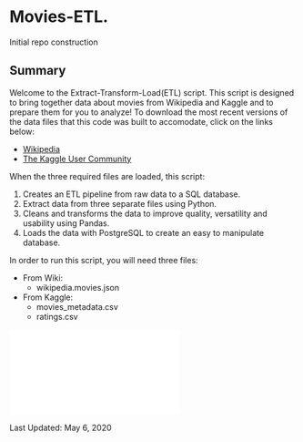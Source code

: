 # Movies-ETL.
Initial repo construction

## Summary
Welcome to the Extract-Transform-Load(ETL) script.  This script is designed to bring together data about movies from Wikipedia and Kaggle and to prepare them for you to analyze!  To download the most recent versions of the data files that this code was built to accomodate, click on the links below:
* [Wikipedia](https://courses.bootcampspot.com/courses/166/files/37152/download?wrap=1)
* [The Kaggle User Community](https://www.kaggle.com/rounakbanik/the-movies-dataset/download)

When the three required files are loaded, this script:
  1. Creates an ETL pipeline from raw data to a SQL database.
  2. Extract data from three separate files using Python.
  3. Cleans and transforms the data to improve quality, versatility and usability using Pandas.
  4. Loads the data with PostgreSQL to create an easy to manipulate database.

In order to run this script, you will need three files: 
* From Wiki: 
  * wikipedia.movies.json
* From Kaggle: 
  * movies_metadata.csv
  * ratings.csv

![View the code here.](/Challenge.py)

Last Updated: May 6, 2020
